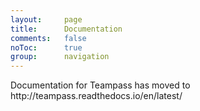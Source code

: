 ```yaml
---
layout: 	page
title: 		Documentation
comments:	false
noToc:		true
group: 		navigation
---
```


<p class="message">
Documentation for Teampass has moved to http://teampass.readthedocs.io/en/latest/
</p>
